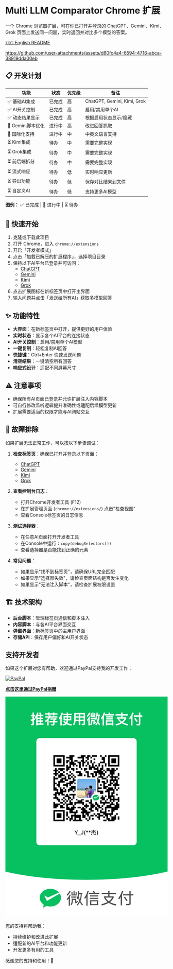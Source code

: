 # Multi LLM Comparator Chrome 扩展

一个 Chrome 浏览器扩展，可在你已打开并登录的 ChatGPT、Gemini、Kimi、Grok 页面上发送同一问题，实时返回并对比多个模型的答案。

[🇺🇸 English README](README.md)

<https://github.com/user-attachments/assets/d80fc4a4-6594-4716-abca-38919dda00eb>

## 📋 开发计划

| 功能 | 状态 | 优先级 | 备注 |
|------|------|--------|------|
| ✅ 基础AI集成 | 已完成 | 高 | ChatGPT, Gemini, Kimi, Grok |
| ✅ AI开关控制 | 已完成 | 高 | 启用/禁用单个AI |
| ✅ 动态结果显示 | 已完成 | 高 | 根据启用状态显示/隐藏 |
| 🔄 Gemini脚本优化 | 进行中 | 高 | 改进回答抓取 |
| 🔄 国际化支持 | 进行中 | 中 | 中英文语言支持 |
| ⏳ Kimi集成 | 待办 | 中 | 需要完整实现 |
| ⏳ Grok集成 | 待办 | 中 | 需要完整实现 |
| ⏳ 前后端拆分 | 待办 | 中 | 需要完整实现 |
| ⏳ 流式响应 | 待办 | 低 | 实时响应更新 |
| ⏳ 导出功能 | 待办 | 低 | 保存对比结果到文件 |
| ⏳ 自定义AI | 待办 | 低 | 支持更多AI模型 |

**图例：** ✅ 已完成 | 🔄 进行中 | ⏳ 待办

## 🚀 快速开始

1. 克隆或下载此项目
2. 打开 Chrome，进入 `chrome://extensions`
3. 开启「开发者模式」
4. 点击「加载已解压的扩展程序」，选择项目目录
5. 保持以下AI平台已登录并可访问：
   - [ChatGPT](https://chat.openai.com)
   - [Gemini](https://gemini.google.com)
   - [Kimi](https://kimi.moonshot.cn)
   - [Grok](https://x.com/i/grok)
6. 点击扩展图标在新标签页中打开主界面
7. 输入问题并点击「发送给所有AI」获取多模型回答

## ✨ 功能特性

- **大界面**：在新标签页中打开，提供更好的用户体验
- **实时状态**：显示各个AI平台的连接状态
- **AI开关控制**：启用/禁用单个AI模型
- **一键复制**：轻松复制AI回答
- **快捷键**：Ctrl+Enter 快速发送问题
- **清空结果**：一键清空所有回答
- **响应式设计**：适配不同屏幕尺寸

## ⚠️ 注意事项

- 确保所有AI页面已登录并允许扩展注入内容脚本
- 可自行修改监听逻辑提升准确性或适配后续模型更新
- 扩展需要适当的权限才能与AI网站交互

## 🔧 故障排除

如果扩展无法正常工作，可以按以下步骤调试：

1. **检查标签页**：确保已打开并登录以下页面：
   - [ChatGPT](https://chat.openai.com)
   - [Gemini](https://gemini.google.com)
   - [Kimi](https://kimi.moonshot.cn)
   - [Grok](https://x.com/i/grok)

2. **查看控制台日志**：
   - 打开Chrome开发者工具 (F12)
   - 在扩展管理页面 (`chrome://extensions/`) 点击"检查视图"
   - 查看Console标签页的日志信息

3. **测试选择器**：
   - 在任意AI页面打开开发者工具
   - 在Console中运行：`copy(debugSelectors())`
   - 查看选择器是否能找到正确的元素

4. **常见问题**：
   - 如果显示"找不到标签页"，请确保URL完全匹配
   - 如果显示"选择器失效"，请检查页面结构是否发生变化
   - 如果显示"无法注入脚本"，请检查扩展权限设置

## 🏗️ 技术架构

- **后台脚本**：管理标签页通信和脚本注入
- **内容脚本**：与各AI平台界面交互
- **弹窗界面**：新标签页中的主用户界面
- **存储API**：保存用户偏好和AI开关状态

## 支持开发者

如果这个扩展对您有帮助，欢迎通过PayPal支持我的开发工作：

[![PayPal](https://img.shields.io/badge/PayPal-支持开发-blue?style=for-the-badge&logo=paypal)](https://paypal.me/JackYuan674)

**[点击这里通过PayPal捐赠](https://paypal.me/JackYuan674)**

![微信捐赠](assets/wechat-qr.JPG)

您的支持将帮助我：

- 持续维护和改进此扩展
- 适配新的AI平台和功能更新
- 开发更多有用的工具

感谢您的支持和使用！🙏
